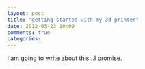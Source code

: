 ```yaml
---
layout: post
title: "getting started with my 3d printer"
date: 2012-03-23 10:09
comments: true
categories: 
---
```


I am going to write about this...I promise.
